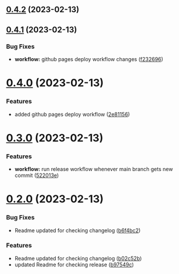 ## [0.4.2](https://github.com/SubxX/QuizRun/compare/v0.4.1...v0.4.2) (2023-02-13)



## [0.4.1](https://github.com/SubxX/QuizRun/compare/v0.4.0...v0.4.1) (2023-02-13)


### Bug Fixes

* **workflow:** github pages deploy workflow changes ([f232696](https://github.com/SubxX/QuizRun/commit/f232696db964c4e4db4a3fe41bbb44d6a526c181))



# [0.4.0](https://github.com/SubxX/QuizRun/compare/v0.3.0...v0.4.0) (2023-02-13)


### Features

* added github pages deploy workflow ([2e81156](https://github.com/SubxX/QuizRun/commit/2e811566f9a3d88aec3506100e652b8d34dd1b2d))



# [0.3.0](https://github.com/SubxX/QuizRun/compare/v0.2.0...v0.3.0) (2023-02-13)


### Features

* **workflow:** run release workflow whenever main branch gets new commit ([522013e](https://github.com/SubxX/QuizRun/commit/522013eb949fd08802f688edf2ab3292b40518c9))



# [0.2.0](https://github.com/SubxX/QuizRun/compare/v0.1.0...v0.2.0) (2023-02-13)


### Bug Fixes

* Readme updated for checking changelog ([b6f4bc2](https://github.com/SubxX/QuizRun/commit/b6f4bc2451998e0408cd20a0b03bb072a4b86ef0))


### Features

* Readme updated for checking changelog ([b02c52b](https://github.com/SubxX/QuizRun/commit/b02c52b3c558adbdf937db9d4daabdbe86c26ef4))
* updated Readme  for checking release ([b97549c](https://github.com/SubxX/QuizRun/commit/b97549ce3587a1c1ee416196a7807a60eab6f39b))



